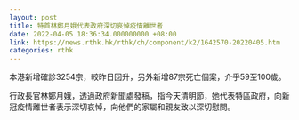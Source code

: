 ```yaml
---
layout: post
title: 特首林鄭月娥代表政府深切哀悼疫情離世者
date: 2022-04-05 18:36:34.000000000 +08:00
link: https://news.rthk.hk/rthk/ch/component/k2/1642570-20220405.htm
categories: rthk
---
```


本港新增確診3254宗，較昨日回升，另外新增87宗死亡個案，介乎59至100歲。

行政長官林鄭月娥，透過政府新聞處發稿，指今天清明節，她代表特區政府，向新冠疫情離世者表示深切哀悼，向他們的家屬和親友致以深切慰問。
